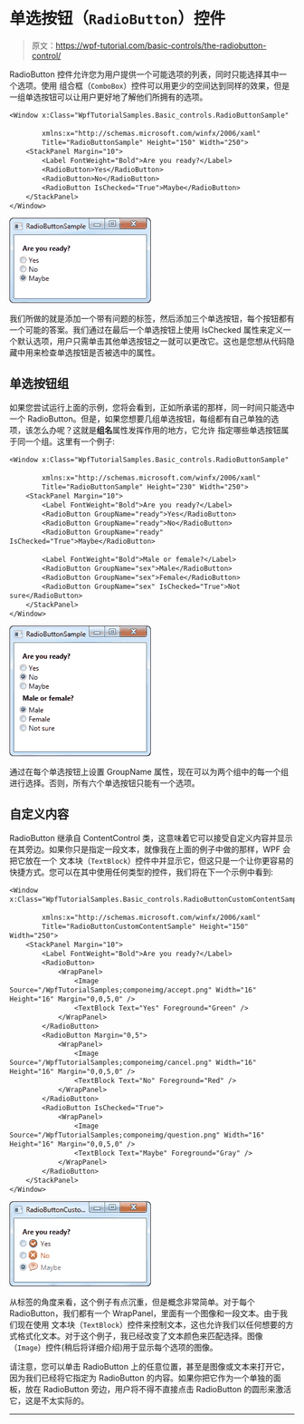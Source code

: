 # 单选按钮（`RadioButton`）控件

> 原文：<https://wpf-tutorial.com/basic-controls/the-radiobutton-control/>

RadioButton 控件允许您为用户提供一个可能选项的列表，同时只能选择其中一个选项。使用 组合框（`ComboBox`）控件可以用更少的空间达到同样的效果，但是一组单选按钮可以让用户更好地了解他们所拥有的选项。

```
<Window x:Class="WpfTutorialSamples.Basic_controls.RadioButtonSample"

        xmlns:x="http://schemas.microsoft.com/winfx/2006/xaml"
        Title="RadioButtonSample" Height="150" Width="250">
	<StackPanel Margin="10">
		<Label FontWeight="Bold">Are you ready?</Label>
		<RadioButton>Yes</RadioButton>
		<RadioButton>No</RadioButton>
		<RadioButton IsChecked="True">Maybe</RadioButton>
	</StackPanel>
</Window>
```

![](img/8dcf68a18a0ba7c80b6d9625b7bfd341.png "A simple RadioButton control")

我们所做的就是添加一个带有问题的标签，然后添加三个单选按钮，每个按钮都有一个可能的答案。我们通过在最后一个单选按钮上使用 IsChecked 属性来定义一个默认选项，用户只需单击其他单选按钮之一就可以更改它。这也是您想从代码隐藏中用来检查单选按钮是否被选中的属性。

## 单选按钮组

如果您尝试运行上面的示例，您将会看到，正如所承诺的那样，同一时间只能选中一个 RadioButton。但是，如果您想要几组单选按钮，每组都有自己单独的选项，该怎么办呢？这就是**组名**属性发挥作用的地方，它允许 指定哪些单选按钮属于同一个组。这里有一个例子:

<input type="hidden" name="IL_IN_ARTICLE">

```
<Window x:Class="WpfTutorialSamples.Basic_controls.RadioButtonSample"

        xmlns:x="http://schemas.microsoft.com/winfx/2006/xaml"
        Title="RadioButtonSample" Height="230" Width="250">
	<StackPanel Margin="10">
		<Label FontWeight="Bold">Are you ready?</Label>
		<RadioButton GroupName="ready">Yes</RadioButton>
		<RadioButton GroupName="ready">No</RadioButton>
		<RadioButton GroupName="ready" IsChecked="True">Maybe</RadioButton>

		<Label FontWeight="Bold">Male or female?</Label>
		<RadioButton GroupName="sex">Male</RadioButton>
		<RadioButton GroupName="sex">Female</RadioButton>
		<RadioButton GroupName="sex" IsChecked="True">Not sure</RadioButton>
	</StackPanel>
</Window>
```

![](img/3dcdbf6b70aedfa7320825add0d3ef1d.png "Two groups of radio buttons using the GroupName property")

通过在每个单选按钮上设置 GroupName 属性，现在可以为两个组中的每一个组进行选择。否则，所有六个单选按钮只能有一个选项。

## 自定义内容

RadioButton 继承自 ContentControl 类，这意味着它可以接受自定义内容并显示在其旁边。如果你只是指定一段文本，就像我在上面的例子中做的那样，WPF 会把它放在一个 文本块（`TextBlock`）控件中并显示它，但这只是一个让你更容易的快捷方式。您可以在其中使用任何类型的控件，我们将在下一个示例中看到:

```
<Window x:Class="WpfTutorialSamples.Basic_controls.RadioButtonCustomContentSample"

        xmlns:x="http://schemas.microsoft.com/winfx/2006/xaml"
        Title="RadioButtonCustomContentSample" Height="150" Width="250">
	<StackPanel Margin="10">
		<Label FontWeight="Bold">Are you ready?</Label>
		<RadioButton>
			<WrapPanel>
				<Image Source="/WpfTutorialSamples;componeimg/accept.png" Width="16" Height="16" Margin="0,0,5,0" />
				<TextBlock Text="Yes" Foreground="Green" />
			</WrapPanel>
		</RadioButton>
		<RadioButton Margin="0,5">
			<WrapPanel>
				<Image Source="/WpfTutorialSamples;componeimg/cancel.png" Width="16" Height="16" Margin="0,0,5,0" />
				<TextBlock Text="No" Foreground="Red" />
			</WrapPanel>
		</RadioButton>
		<RadioButton IsChecked="True">
			<WrapPanel>
				<Image Source="/WpfTutorialSamples;componeimg/question.png" Width="16" Height="16" Margin="0,0,5,0" />
				<TextBlock Text="Maybe" Foreground="Gray" />
			</WrapPanel>
		</RadioButton>
	</StackPanel>
</Window>
```

![](img/d560ab4fce3b235d1584eac067efde37.png "Radio buttons with custom content")

从标签的角度来看，这个例子有点沉重，但是概念非常简单。对于每个 RadioButton，我们都有一个 WrapPanel，里面有一个图像和一段文本。由于我们现在使用 文本块（`TextBlock`）控件来控制文本，这也允许我们以任何想要的方式格式化文本。对于这个例子，我已经改变了文本颜色来匹配选择。图像（`Image`）控件(稍后将详细介绍)用于显示每个选项的图像。

请注意，您可以单击 RadioButton 上的任意位置，甚至是图像或文本来打开它，因为我们已经将它指定为 RadioButton 的内容。如果你把它作为一个单独的面板，放在 RadioButton 旁边，用户将不得不直接点击 RadioButton 的圆形来激活它，这是不太实际的。

* * *